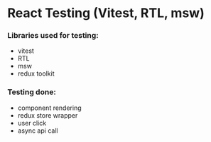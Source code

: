 # React Testing (Vitest, RTL, msw)

### Libraries used for testing:
- vitest
- RTL
- msw
- redux toolkit

### Testing done:
- component rendering
- redux store wrapper 
- user click
- async api call


